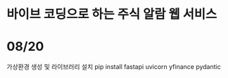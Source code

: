 # 바이브 코딩으로 하는 주식 알람 웹 서비스

# 08/20
가상환경 생성 및 라이브러리 설치
pip install fastapi uvicorn yfinance pydantic

